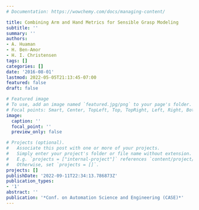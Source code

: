 ```yaml
---
# Documentation: https://wowchemy.com/docs/managing-content/

title: Combining Arm and Hand Metrics for Sensible Grasp Modeling
subtitle: ''
summary: ''
authors:
- A. Huaman
- H. Ben-Amor
- H. I. Christensen
tags: []
categories: []
date: '2016-08-01'
lastmod: 2022-05-05T21:13:45-07:00
featured: false
draft: false

# Featured image
# To use, add an image named `featured.jpg/png` to your page's folder.
# Focal points: Smart, Center, TopLeft, Top, TopRight, Left, Right, BottomLeft, Bottom, BottomRight.
image:
  caption: ''
  focal_point: ''
  preview_only: false

# Projects (optional).
#   Associate this post with one or more of your projects.
#   Simply enter your project's folder or file name without extension.
#   E.g. `projects = ["internal-project"]` references `content/project/deep-learning/index.md`.
#   Otherwise, set `projects = []`.
projects: []
publishDate: '2022-09-11T22:34:13.786873Z'
publication_types:
- '1'
abstract: ''
publication: '*Conf. on Automation Science and Engineering (CASE)*'
---
```

